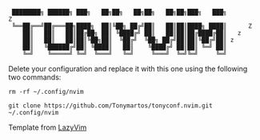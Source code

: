 ```
 ████████╗ ██████╗ ███╗   ██╗██╗   ██╗██╗   ██╗██╗███╗   ███╗          Z
 ╚══██╔══╝██╔═══██╗████╗  ██║╚██╗ ██╔╝██║   ██║██║████╗ ████║      Z    
    ██║   ██║   ██║██╔██╗ ██║ ╚████╔╝ ██║   ██║██║██╔████╔██║   z       
    ██║   ██║   ██║██║╚██╗██║  ╚██╔╝  ╚██╗ ██╔╝██║██║╚██╔╝██║ z         
    ██║   ╚██████╔╝██║ ╚████║   ██║    ╚████╔╝ ██║██║ ╚═╝ ██║           
    ╚═╝    ╚═════╝ ╚═╝  ╚═══╝   ╚═╝     ╚═══╝  ╚═╝╚═╝     ╚═╝           
```
Delete your configuration and replace it with this one using the following two commands:

``
  rm -rf ~/.config/nvim
``

``
  git clone https://github.com/Tonymartos/tonyconf.nvim.git ~/.config/nvim
``



Template from [LazyVim](https://github.com/LazyVim/starter)
